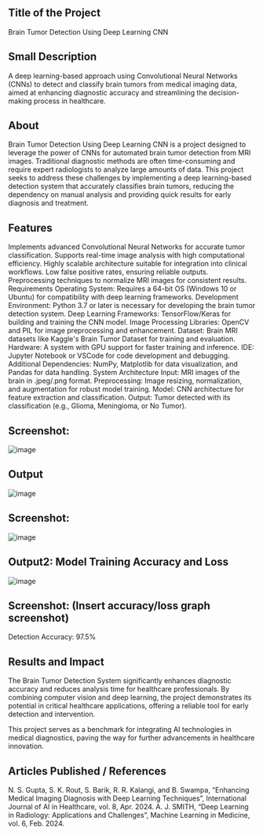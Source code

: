 ## Title of the Project
Brain Tumor Detection Using Deep Learning CNN

## Small Description
A deep learning-based approach using Convolutional Neural Networks (CNNs) to detect and classify brain tumors from medical imaging data, aimed at enhancing diagnostic accuracy and streamlining the decision-making process in healthcare.

## About
Brain Tumor Detection Using Deep Learning CNN is a project designed to leverage the power of CNNs for automated brain tumor detection from MRI images. Traditional diagnostic methods are often time-consuming and require expert radiologists to analyze large amounts of data. This project seeks to address these challenges by implementing a deep learning-based detection system that accurately classifies brain tumors, reducing the dependency on manual analysis and providing quick results for early diagnosis and treatment.

## Features
Implements advanced Convolutional Neural Networks for accurate tumor classification.
Supports real-time image analysis with high computational efficiency.
Highly scalable architecture suitable for integration into clinical workflows.
Low false positive rates, ensuring reliable outputs.
Preprocessing techniques to normalize MRI images for consistent results.
Requirements
Operating System: Requires a 64-bit OS (Windows 10 or Ubuntu) for compatibility with deep learning frameworks.
Development Environment: Python 3.7 or later is necessary for developing the brain tumor detection system.
Deep Learning Frameworks: TensorFlow/Keras for building and training the CNN model.
Image Processing Libraries: OpenCV and PIL for image preprocessing and enhancement.
Dataset: Brain MRI datasets like Kaggle's Brain Tumor Dataset for training and evaluation.
Hardware: A system with GPU support for faster training and inference.
IDE: Jupyter Notebook or VSCode for code development and debugging.
Additional Dependencies: NumPy, Matplotlib for data visualization, and Pandas for data handling.
System Architecture
Input: MRI images of the brain in .jpeg/.png format.
Preprocessing: Image resizing, normalization, and augmentation for robust model training.
Model: CNN architecture for feature extraction and classification.
Output: Tumor detected with its classification (e.g., Glioma, Meningioma, or No Tumor).
## Screenshot:
![image](https://github.com/user-attachments/assets/df28374e-60d6-4297-8d7b-faf0d7c19337)

## Output
![image](https://github.com/user-attachments/assets/f5c704c0-7120-4b2a-9979-66cf5ca1e5f9)


## Screenshot: 
![image](https://github.com/user-attachments/assets/d49e3336-3f64-4f30-aaf2-91cf99567a76)


## Output2: Model Training Accuracy and Loss
![image](https://github.com/user-attachments/assets/2f088d8c-8aac-4566-aeb2-139f4373560f)


## Screenshot: (Insert accuracy/loss graph screenshot)
Detection Accuracy: 97.5%


## Results and Impact
The Brain Tumor Detection System significantly enhances diagnostic accuracy and reduces analysis time for healthcare professionals. By combining computer vision and deep learning, the project demonstrates its potential in critical healthcare applications, offering a reliable tool for early detection and intervention.

This project serves as a benchmark for integrating AI technologies in medical diagnostics, paving the way for further advancements in healthcare innovation.

## Articles Published / References
N. S. Gupta, S. K. Rout, S. Barik, R. R. Kalangi, and B. Swampa, “Enhancing Medical Imaging Diagnosis with Deep Learning Techniques”, International Journal of AI in Healthcare, vol. 8, Apr. 2024.
A. J. SMITH, “Deep Learning in Radiology: Applications and Challenges”, Machine Learning in Medicine, vol. 6, Feb. 2024.
